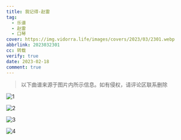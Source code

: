 ```yaml
---
title: 我记得-赵雷
tag:
  - 乐谱
  - 赵雷
  - 口琴
cover: https://img.vidorra.life/images/covers/2023/03/2301.webp
abbrlink: 2023032301
cc: 转载
verify: true
date: 2023-02-18
comment: true
---
```


> 以下曲谱来源于图片内所示信息。如有侵权，请评论区联系删除

![1](https://img.vidorra.life/images/post_images/20230323-92c79a01c9e741b7bba377471cf70783.webp)


![2](https://img.vidorra.life/images/post_images/20230323-0f2716364ba845e3831fc5c25803197b.webp)


![3](https://img.vidorra.life/images/post_images/20230323-5425ec4a87b74ec6a03fcba71936736e.webp)


![4](https://img.vidorra.life/images/post_images/20230323-624e1f6daf804a2cb703e7a10d7679c1.webp)
